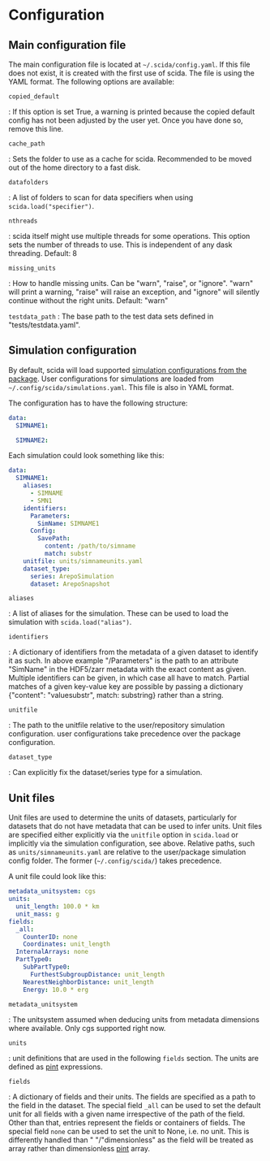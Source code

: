# Configuration

## Main configuration file
The main configuration file is located at `~/.scida/config.yaml`. If this file does not exist, it is created with the
first use of scida. The file is using the YAML format.
The following options are available:

`copied_default`

:  If this option is set True, a warning is printed because the copied default config has not been adjusted by the user
   yet. Once you have done so, remove this line.

`cache_path`

: Sets the folder to use as a cache for scida. Recommended to be moved out of the home directory to a fast disk.

`datafolders`

: A list of folders to scan for data specifiers when using `scida.load("specifier")`.

`nthreads`

: scida itself might use multiple threads for some operations. This option sets the number of threads to use.
  This is independent of any dask threading. Default: 8

`missing_units`

: How to handle missing units. Can be "warn", "raise", or "ignore". "warn" will print a warning, "raise" will raise an
  exception, and "ignore" will silently continue without the right units. Default: "warn"

`testdata_path`
: The base path to the test data sets defined in "tests/testdata.yaml".

## Simulation configuration
By default, scida will load supported [simulation configurations from the package](https://github.com/cbyrohl/scida/blob/main/src/scida/configfiles/simulations.yaml).
User configurations for simulations are loaded from `~/.config/scida/simulations.yaml`. This file is also in YAML format.

The configuration has to have the following structure:
```yaml
data:
  SIMNAME1:

  SIMNAME2:

```

Each simulation could look something like this:

```yaml
data:
  SIMNAME1:
    aliases:
      - SIMNAME
      - SMN1
    identifiers:
      Parameters:
        SimName: SIMNAME1
      Config:
        SavePath:
          content: /path/to/simname
          match: substr
    unitfile: units/simnameunits.yaml
    dataset_type:
      series: ArepoSimulation
      dataset: ArepoSnapshot
```

`aliases`

: A list of aliases for the simulation. These can be used to load the simulation with `scida.load("alias")`.

`identifiers`

: A dictionary of identifiers from the metadata of a given dataset to identify it as such.
  In above example "/Parameters" is the path to an attribute "SimName" in the HDF5/zarr metadata
  with the exact content as given. Multiple identifiers can be given, in which case all have to match.
  Partial matches of a given key-value key are possible by passing a dictionary {"content": "valuesubstr", match: substring}
  rather than a string.

`unitfile`

: The path to the unitfile relative to the user/repository simulation configuration. user configurations
  take precedence over the package configuration.

`dataset_type`

: Can explicitly fix the dataset/series type for a simulation.


## Unit files
Unit files are used to determine the units of datasets, particularly for datasets that do not have metadata
that can be used to infer units. Unit files are specified either explicitly via the `unitfile` option in `scida.load`
or implicitly via the simulation configuration, see above. Relative paths, such as `units/simnameunits.yaml` are
relative to the user/package simulation config folder. The former (`~/.config/scida/`) takes precedence.

A unit file could look like this:

```yaml
metadata_unitsystem: cgs
units:
  unit_length: 100.0 * km
  unit_mass: g
fields:
  _all:
    CounterID: none
    Coordinates: unit_length
  InternalArrays: none
  PartType0:
    SubPartType0:
      FurthestSubgroupDistance: unit_length
    NearestNeighborDistance: unit_length
    Energy: 10.0 * erg
```

`metadata_unitsystem`

: The unitsystem assumed when deducing units from metadata dimensions where available.
  Only cgs supported right now.

`units`

: unit definitions that are used in the following `fields` section. The units are defined as
  [pint](https://pint.readthedocs.io/en/stable/) expressions.

`fields`

: A dictionary of fields and their units. The fields are specified as a path to the field in the dataset.
  The special field `_all` can be used to set the default unit for all fields with a given name irrespective
  of the path of the field. Other than that, entries represent the fields or containers of fields. The special
  field `none` can be used to set the unit to None, i.e. no unit. This is differently handled than " "/"dimensionless" as
  the field will be treated as array rather than dimensionless [pint](https://pint.readthedocs.io/en/stable/) array.
